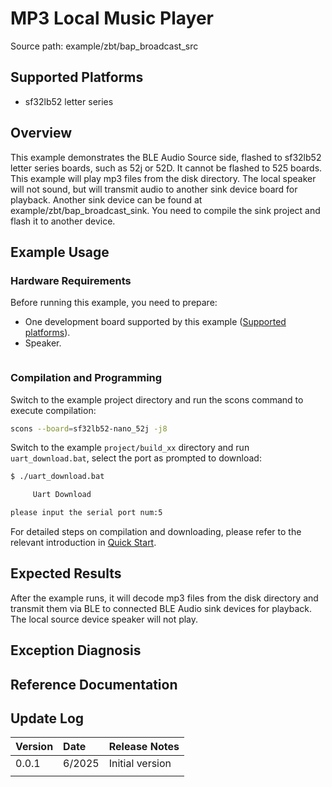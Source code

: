 # MP3 Local Music Player

Source path: example/zbt/bap_broadcast_src

## Supported Platforms
<!-- Which boards and chip platforms are supported -->
+ sf32lb52 letter series

## Overview
<!-- Example introduction -->
This example demonstrates the BLE Audio Source side, flashed to sf32lb52 letter series boards, such as 52j or 52D. It cannot be flashed to 525 boards.
This example will play mp3 files from the disk directory. The local speaker will not sound, but will transmit audio to another sink device board for playback.
Another sink device can be found at example/zbt/bap_broadcast_sink. You need to compile the sink project and flash it to another device.


## Example Usage
<!-- Explain how to use the example, such as which hardware pins to connect to observe waveforms, compilation and flashing can reference related documentation.
For rt_device examples, you also need to list the configuration switches used by this example, such as PWM example using PWM1, which needs to be enabled in the onchip menu -->

### Hardware Requirements
Before running this example, you need to prepare:
+ One development board supported by this example ([Supported platforms](quick_start)).
+ Speaker.

```{warning}

```



### Compilation and Programming

Switch to the example project directory and run the scons command to execute compilation:

```bash
scons --board=sf32lb52-nano_52j -j8
```

Switch to the example `project/build_xx` directory and run `uart_download.bat`, select the port as prompted to download:

```bash
$ ./uart_download.bat

     Uart Download

please input the serial port num:5
```

For detailed steps on compilation and downloading, please refer to the relevant introduction in [Quick Start](quick_start).

## Expected Results
<!-- Explain the example running results, such as which LEDs will light up, what logs will be printed, so that users can judge whether the example is running normally. The running results can be explained step by step combined with the code -->
After the example runs, it will decode mp3 files from the disk directory and transmit them via BLE to connected BLE Audio sink devices for playback. The local source device speaker will not play.



## Exception Diagnosis

## Reference Documentation
<!-- For rt_device examples, the RT-Thread official website documentation provides more detailed explanations, you can add webpage links here, for example, refer to RT-Thread's [RTC documentation](https://www.rt-thread.org/document/site/#/rt-thread-version/rt-thread-standard/programming-manual/device/rtc/rtc) -->

## Update Log
|Version |Date   |Release Notes |
|:---|:---|:---|
|0.0.1 |6/2025 |Initial version |
| | | |